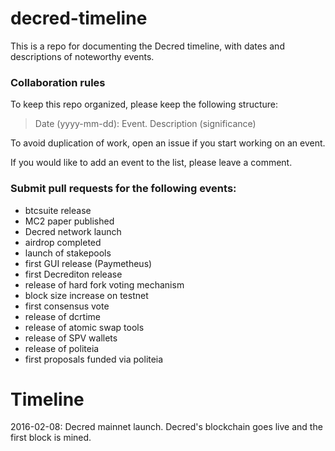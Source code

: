 # decred-timeline
This is a repo for documenting the Decred timeline, with dates and descriptions of noteworthy events.

### Collaboration rules
To keep this repo organized, please keep the following structure:

>Date (yyyy-mm-dd): Event. Description (significance)

To avoid duplication of work, open an issue if you start working on an event.

If you would like to add an event to the list, please leave a comment.

### Submit pull requests for the following events:
- btcsuite release
- MC2 paper published
- Decred network launch
- airdrop completed
- launch of stakepools
- first GUI release (Paymetheus)
- first Decrediton release
- release of hard fork voting mechanism
- block size increase on testnet
- first consensus vote
- release of dcrtime
- release of atomic swap tools
- release of SPV wallets
- release of politeia
- first proposals funded via politeia

# Timeline

2016-02-08: Decred mainnet launch. Decred's blockchain goes live and the first block is mined.
